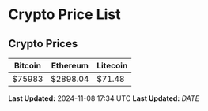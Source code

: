 # Crypto Price List

## Crypto Prices
| Bitcoin | Ethereum | Litecoin |
| ------- | -------- | -------- |
| $75983 | $2898.04 | $71.48 |
**Last Updated:** 2024-11-08 17:34 UTC
**Last Updated:** $DATE$
